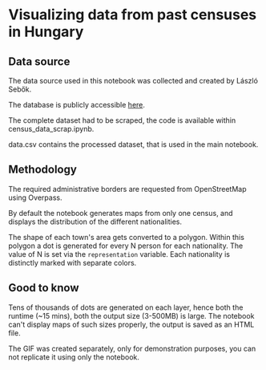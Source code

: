 # Visualizing data from past censuses in Hungary

## Data source
The data source used in this notebook was collected and created by László Sebők.

The database is publicly accessible [here](https://mtatkki.ogyk.hu/nepszamlalas_adatok.php).

The complete dataset had to be scraped, the code is available within census_data_scrap.ipynb.

data.csv contains the processed dataset, that is used in the main notebook.

## Methodology
The required administrative borders are requested from OpenStreetMap using Overpass.

By default the notebook generates maps from only one census, and displays the distribution of the different nationalities.

The shape of each town's area gets converted to a polygon. Within this polygon a dot is generated for every N person for each nationality.
The value of N is set via the `representation` variable. Each nationality is distinctly marked with separate colors.

## Good to know
Tens of thousands of dots are generated on each layer, hence both the runtime (~15 mins), both the output size (3-500MB) is large.
The notebook can't display maps of such sizes properly, the output is saved as an HTML file.

The GIF was created separately, only for demonstration purposes, you can not replicate it using only the notebook.
